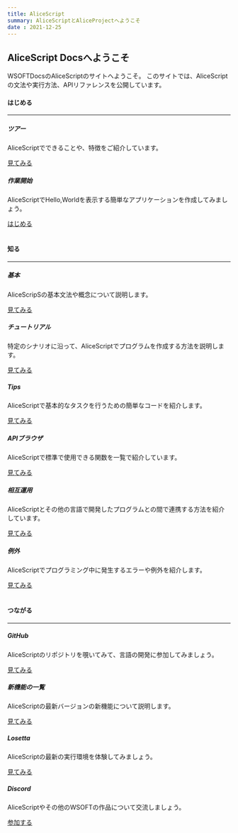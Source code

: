 ```yaml
---
title: AliceScript
summary: AliceScriptとAliceProjectへようこそ
date : 2021-12-25
---
```


## AliceScript Docsへようこそ
WSOFTDocsのAliceScriptのサイトへようこそ。
このサイトでは、AliceScriptの文法や実行方法、APIリファレンスを公開しています。

#### はじめる

---

<div class="row">
  <div class="col-sm-6 ">
    <div class="card">
      <div class="card-body">
        <h5 class="card-title"><i class="bi bi-sign-turn-slight-right"></i> ツアー</h5>
        <p class="card-text">AliceScriptでできることや、特徴をご紹介しています。</p>
        <a href="welcome" class="btn btn-primary"><i class="bi bi-book"></i> 見てみる</a>
      </div>
    </div>
  </div>
  <div class="col-sm-6">
    <div class="card">
      <div class="card-body">
        <h5 class="card-title"><i class="bi bi-code"></i> 作業開始</h5>
        <p class="card-text">AliceScriptでHello,Worldを表示する簡単なアプリケーションを作成してみましょう。</p>
        <a href="tutorial/hello-world/" class="btn btn-success"><i class="bi bi-play"></i> はじめる</a>
      </div>
    </div>
  </div>
</div>
<br/>

#### 知る

---

<div class="row">
  <div class="col-sm-6 ">
    <div class="card">
      <div class="card-body">
        <h5 class="card-title"><i class="bi bi-journal-medical"></i> 基本</h5>
        <p class="card-text">AliceScripSの基本文法や概念について説明します。</p>
        <a href="general/" class="btn btn-primary"><i class="bi bi-book"></i> 見てみる</a>
      </div>
    </div>
  </div>
  <div class="col-sm-6">
    <div class="card">
      <div class="card-body">
        <h5 class="card-title"><i class="bi bi-journal-check"></i> チュートリアル</h5>
        <p class="card-text">特定のシナリオに沿って、AliceScriptでプログラムを作成する方法を説明します。</p>
        <a href="tutorial/" class="btn btn-primary"><i class="bi bi-book"></i> 見てみる</a>
      </div>
    </div>
  </div>
  <div class="col-sm-6">
    <div class="card">
      <div class="card-body">
        <h5 class="card-title"><i class="bi bi-lightbulb"></i> Tips</h5>
        <p class="card-text">AliceScriptで基本的なタスクを行うための簡単なコードを紹介します。</p>
        <a href="tutorial/tips/" class="btn btn-primary"><i class="bi bi-book"></i> 見てみる</a>
      </div>
    </div>
  </div>
  <div class="col-sm-6">
    <div class="card">
      <div class="card-body">
        <h5 class="card-title"><i class="bi bi-search"></i> APIブラウザ</h5>
        <p class="card-text">AliceScriptで標準で使用できる関数を一覧で紹介しています。</p>
        <a href="api/" class="btn btn-primary"><i class="bi bi-book"></i> 見てみる</a>
      </div>
    </div>
  </div>
  <div class="col-sm-6">
    <div class="card">
      <div class="card-body">
        <h5 class="card-title"><i class="bi bi-bounding-box-circles"></i> 相互運用</h5>
        <p class="card-text">AliceScriptとその他の言語で開発したプログラムとの間で連携する方法を紹介しています。</p>
        <a href="interop/" class="btn btn-primary"><i class="bi bi-book"></i> 見てみる</a>
      </div>
    </div>
  </div>
  <div class="col-sm-6">
    <div class="card">
      <div class="card-body">
        <h5 class="card-title"><i class="bi bi-exclamation-octagon"></i> 例外</h5>
        <p class="card-text">AliceScriptでプログラミング中に発生するエラーや例外を紹介します。</p>
        <a href="exceptions/" class="btn btn-primary"><i class="bi bi-book"></i> 見てみる</a>
      </div>
    </div>
  </div>
</div>
<br/>

#### つながる

---

<div class="row">
  <div class="col-sm-6">
    <div class="card">
      <div class="card-body">
        <h5 class="card-title"><i class="bi bi-github"></i> GitHub</h5>
        <p class="card-text">AliceScriptのリポジトリを覗いてみて、言語の開発に参加してみましょう。</p>
        <a href="https://github.com/WSOFT-Project/alicescript" class="btn btn-dark"><i class="bi bi-github"></i> 見てみる</a>
      </div>
    </div>
  </div>

  <div class="col-sm-6">
    <div class="card">
      <div class="card-body">
        <h5 class="card-title"><i class="bi bi-arrow-clockwise"></i> 新機能の一覧</h5>
        <p class="card-text">AliceScriptの最新バージョンの新機能について説明します。</p>
        <a href="changelog/" class="btn btn-primary"><i class="bi bi-book"></i> 見てみる</a>
      </div>
    </div>
  </div>
  <div class="col-sm-6">
    <div class="card">
      <div class="card-body">
        <h5 class="card-title"><i class="bi bi-cpu"></i> Losetta</h5>
        <p class="card-text">AliceScriptの最新の実行環境を体験してみましょう。</p>
        <a href="https://github.com/WSOFT-Project/Losetta" class="btn btn-dark"><i class="bi bi-github"></i> 見てみる</a>
      </div>
    </div>
  </div>

  <div class="col-sm-6">
    <div class="card">
      <div class="card-body">
        <h5 class="card-title"><i class="bi bi-discord"></i> Discord</h5>
        <p class="card-text">AliceScriptやその他のWSOFTの作品について交流しましょう。</p>
        <a href="https://a.wsoft.ws/discord" class="btn btn-primary"><i class="bi bi-discord"></i> 参加する</a>
      </div>
    </div>
  </div>
</div>
<br/>
